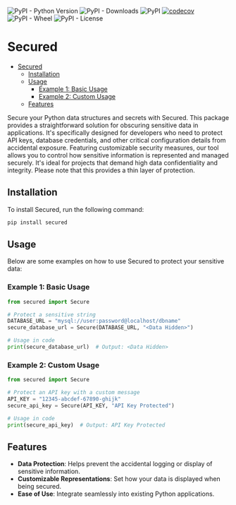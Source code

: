 ![PyPI - Python Version](https://img.shields.io/pypi/pyversions/secured)
![PyPI - Downloads](https://img.shields.io/pypi/dm/secured)
![PyPI](https://img.shields.io/pypi/v/secured)
[![codecov](https://codecov.io/gh/Joaopeuko/secured/graph/badge.svg?token=W5MF118U50)](https://codecov.io/gh/Joaopeuko/secured)
![PyPI - Wheel](https://img.shields.io/pypi/wheel/secured)
![PyPI - License](https://img.shields.io/pypi/l/secured)

# Secured

- [Secured](#secured)
  - [Installation](#installation)
  - [Usage](#usage)
    - [Example 1: Basic Usage](#example-1-basic-usage)
    - [Example 2: Custom Usage](#example-2-custom-usage)
  - [Features](#features)

Secure your Python data structures and secrets with Secured. This package provides a straightforward solution for obscuring sensitive data in applications. It's specifically designed for developers who need to protect API keys, database credentials, and other critical configuration details from accidental exposure. Featuring customizable security measures, our tool allows you to control how sensitive information is represented and managed securely. It's ideal for projects that demand high data confidentiality and integrity. Please note that this provides a thin layer of protection.

## Installation

To install Secured, run the following command:

```python
pip install secured
```

## Usage

Below are some examples on how to use Secured to protect your sensitive data:

### Example 1: Basic Usage

```python
from secured import Secure

# Protect a sensitive string
DATABASE_URL = "mysql://user:password@localhost/dbname"
secure_database_url = Secure(DATABASE_URL, "<Data Hidden>")

# Usage in code
print(secure_database_url)  # Output: <Data Hidden>
```

### Example 2: Custom Usage

```python
from secured import Secure

# Protect an API key with a custom message
API_KEY = "12345-abcdef-67890-ghijk"
secure_api_key = Secure(API_KEY, "API Key Protected")

# Usage in code
print(secure_api_key)  # Output: API Key Protected
```

## Features

- **Data Protection**: Helps prevent the accidental logging or display of sensitive information.
- **Customizable Representations**: Set how your data is displayed when being secured.
- **Ease of Use**: Integrate seamlessly into existing Python applications.
